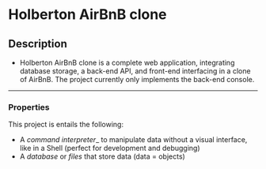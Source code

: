 # Holberton AirBnB clone

## Description
- Holberton AirBnB clone is a complete web application, integrating database storage, a back-end API, and front-end interfacing in a clone of AirBnB. The project currently only implements the back-end console.
---

### Properties
This project is entails the following:
- A _command interpreter__ to manipulate data without a visual interface, like in a Shell (perfect for development and debugging)
- A _database_ or _files_ that store data (data = objects)

